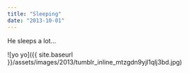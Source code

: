 ```yaml
---
title: "Sleeping"
date: "2013-10-01"
---
```


He sleeps a lot…

![yo yo]({{ site.baseurl }}/assets/images/2013/tumblr_inline_mtzgdn9yjl1qlj3bd.jpg)
